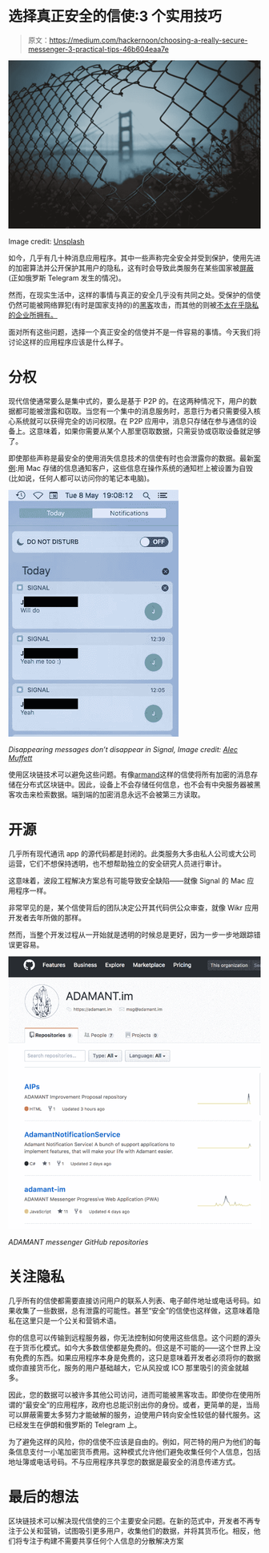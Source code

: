 # 选择真正安全的信使:3 个实用技巧

> 原文：<https://medium.com/hackernoon/choosing-a-really-secure-messenger-3-practical-tips-46b604eaa7e>

![](img/0bde9b72f1f21b114bc88a577c31fcbf.png)

Image credit: [Unsplash](https://unsplash.com/photos/-s8vX-XpGK4)

如今，几乎有几十种消息应用程序。其中一些声称完全安全并受到保护，使用先进的加密算法并公开保护其用户的隐私，这有时会导致此类服务在某些国家被[屏蔽](https://motherboard.vice.com/en_us/article/qvx7dm/telegram-russia-protest)(正如俄罗斯 Telegram 发生的情况)。

然而，在现实生活中，这样的事情与真正的安全几乎没有共同之处。受保护的信使仍然可能被网络罪犯(有时是国家支持的)的[黑客](https://www.ft.com/content/74d5ce00-12dd-11e6-839f-2922947098f0)攻击，而其他的则被[不太在乎隐私的企业所拥有。](https://www.nytimes.com/2018/03/19/technology/facebook-cambridge-analytica-explained.html)

面对所有这些问题，选择一个真正安全的信使并不是一件容易的事情。今天我们将讨论这样的应用程序应该是什么样子。

# **分权**

现代信使通常要么是集中式的，要么是基于 P2P 的。在这两种情况下，用户的数据都可能被泄露和窃取。当您有一个集中的消息服务时，恶意行为者只需要侵入核心系统就可以获得完全的访问权限。在 P2P 应用中，消息只存储在参与通信的设备上。这意味着，如果你需要从某个人那里窃取数据，只需妥协或窃取设备就足够了。

即使那些声称是最安全的使用消失信息技术的信使有时也会泄露你的数据。最新[案例](https://motherboard.vice.com/en_us/article/kzke7z/signal-disappearing-messages-are-stored-indefinitely-on-mac-hard-drives):用 Mac 存储的信息通知客户，这些信息在操作系统的通知栏上被设置为自毁(比如说，任何人都可以访问你的笔记本电脑)。

![](img/ebe4997a3b78b4f2c0e481fd6c30d0ac.png)

*Disappearing messages don’t disappear in Signal, Image credit:* [*Alec Muffett*](https://twitter.com/AlecMuffett/status/993917102791766016)

使用区块链技术可以避免这些问题。有像[armand](https://adamant.im/)这样的信使将所有加密的消息存储在分布式区块链中。因此，设备上不会存储任何信息，也不会有中央服务器被黑客攻击来检索数据。端到端的加密消息永远不会被第三方读取。

# **开源**

几乎所有现代通讯 app 的源代码都是封闭的。此类服务大多由私人公司或大公司运营，它们不想保持透明，也不想帮助独立的安全研究人员进行审计。

这意味着，波段工程解决方案总有可能导致安全缺陷——就像 Signal 的 Mac 应用程序一样。

非常罕见的是，某个信使背后的团队决定公开其代码供公众审查，就像 Wikr 应用开发者去年所做的那样。

然而，当整个开发过程从一开始就是透明的时候总是更好，因为一步一步地跟踪错误更容易。

![](img/df006cb7b406a4cfc728614ff743e9fa.png)

*ADAMANT messenger GitHub repositories*

# **关注隐私**

几乎所有的信使都需要直接访问用户的联系人列表、电子邮件地址或电话号码。如果收集了一些数据，总有泄露的可能性。甚至“安全”的信使也这样做，这意味着隐私在这里只是一个公关和营销术语。

你的信息可以传输到远程服务器，你无法控制如何使用这些信息。这个问题的源头在于货币化模式。如今大多数信使都是免费的。但这是不可能的——这个世界上没有免费的东西。如果应用程序本身是免费的，这只是意味着开发者必须将你的数据或你直接货币化，服务的用户基础越大，它从风投或 ICO 那里吸引的资金就越多。

因此，您的数据可以被许多其他公司访问，进而可能被黑客攻击。即使你在使用所谓的“最安全”的应用程序，政府也总能识别出你的身份。或者，更简单的是，当局可以屏蔽需要太多努力才能破解的服务，迫使用户转向安全性较低的替代服务。这已经发生在伊朗和俄罗斯的 Telegram 上。

为了避免这样的风险，你的信使不应该是自由的。例如，阿芒特的用户为他们的每条信息支付一小笔加密货币费用。这种模式允许他们避免收集任何个人信息，包括地址簿或电话号码。不与应用程序共享您的数据是最安全的消息传递方式。

# **最后的想法**

区块链技术可以解决现代信使的三个主要安全问题。在新的范式中，开发者不再专注于公关和营销，试图吸引更多用户，收集他们的数据，并将其货币化。相反，他们将专注于构建不需要共享任何个人信息的分散解决方案